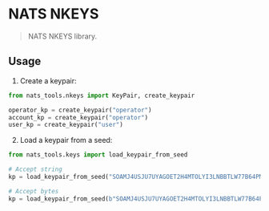 # NATS NKEYS

> NATS NKEYS library.

## Usage

1. Create a keypair:

```python
from nats_tools.nkeys import KeyPair, create_keypair

operator_kp = create_keypair("operator")
account_kp = create_keypair("operator")
user_kp = create_keypair("user")
```

2. Load a keypair from a seed:

```python
from nats_tools.keys import load_keypair_from_seed

# Accept string
kp = load_keypair_from_seed("SOAMJ4USJU7UYAGOET2H4MTOLYI3LNBBTLW77B64PM2KRVQ6OWERN2R5HU6T2PJ5")

# Accept bytes
kp = load_keypair_from_seed(b"SOAMJ4USJU7UYAGOET2H4MTOLYI3LNBBTLW77B64PM2KRVQ6OWERN2R5HU6T2PJ5")
```
